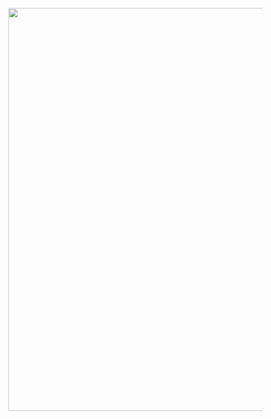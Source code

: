 <p align="center">
  <img width="800" src="https://github.com/FilipeCastro008/Praticando-git/blob/main/Java/Media2%20-%20Beecrowd/img/Captura%20de%20tela%202022-06-23%20063643.png">
</p>
